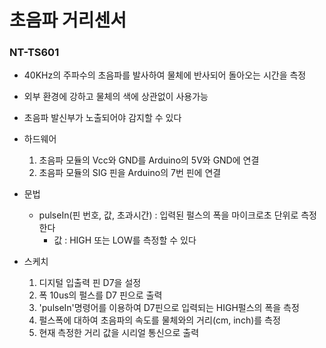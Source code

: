 # 초음파 거리센서
### NT-TS601
- 40KHz의 주파수의 초음파를 발사하여 물체에 반사되어 돌아오는 시간을 측정
- 외부 환경에 강하고 물체의 색에 상관없이 사용가능
- 초음파 발신부가 노출되어야 감지할 수 있다

- 하드웨어
	1. 초음파 모듈의 Vcc와 GND를 Arduino의 5V와 GND에 연결
	2. 초음파 모듈의 SIG 핀을 Arduino의 7번 핀에 연결

- 문법
	- pulseIn(핀 번호, 값, 초과시간) : 입력된 펄스의 폭을 마이크로초 단위로 측정한다
		- 값 : HIGH 또는 LOW를 측정할 수 있다

- 스케치
	1. 디지털 입출력 핀 D7을 설정
	2. 폭 10us의 펄스를 D7 핀으로 출력
	3. 'pulseIn'명령어를 이용하여 D7핀으로 입력되는 HIGH펄스의 폭을 측정
	4. 펄스폭에 대하여 초음파의 속도를 물체와의 거리(cm, inch)를 측정
	5. 현재 측정한 거리 값을 시리얼 통신으로 출력
